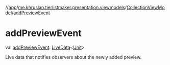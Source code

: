 //[app](../../../index.md)/[me.khruslan.tierlistmaker.presentation.viewmodels](../index.md)/[CollectionViewModel](index.md)/[addPreviewEvent](add-preview-event.md)

# addPreviewEvent

val [addPreviewEvent](add-preview-event.md): [LiveData](https://developer.android.com/reference/kotlin/androidx/lifecycle/LiveData.html)&lt;[Unit](https://kotlinlang.org/api/latest/jvm/stdlib/kotlin/-unit/index.html)&gt;

Live data that notifies observers about the newly added preview.
